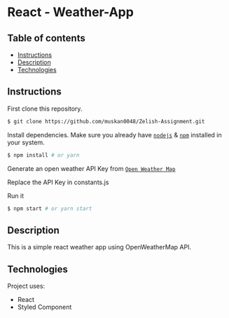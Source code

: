 # React - Weather-App


## Table of contents
* [Instructions](#Instructions)
* [Description](#Description)
* [Technologies](#Technologies)


## Instructions

First clone this repository.
```bash
$ git clone https://github.com/muskan0048/Zelish-Assignment.git
```

Install dependencies. Make sure you already have [`nodejs`](https://nodejs.org/en/) & [`npm`](https://www.npmjs.com/) installed in your system.
```bash
$ npm install # or yarn
```

Generate an open weather API Key from [`Open Weather Map`](https://openweathermap.org/api)

Replace the API Key in constants.js

Run it
```bash
$ npm start # or yarn start
```

## Description
This is a simple react weather app using OpenWeatherMap API.
 
## Technologies
Project uses:
* React
* Styled Component
